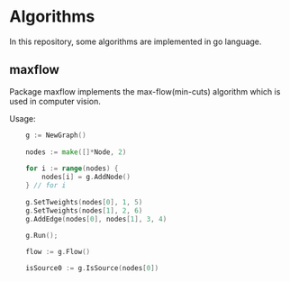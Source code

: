 Algorithms
==========

In this repository, some algorithms are implemented in go language.

maxflow
-------

Package maxflow implements the max-flow(min-cuts) algorithm which is used in computer vision.

Usage:
```go
    g := NewGraph()
    
    nodes := make([]*Node, 2)
    
    for i := range(nodes) {
        nodes[i] = g.AddNode()
    } // for i
    
    g.SetTweights(nodes[0], 1, 5)
    g.SetTweights(nodes[1], 2, 6)
    g.AddEdge(nodes[0], nodes[1], 3, 4)
    
    g.Run();

    flow := g.Flow()

    isSource0 := g.IsSource(nodes[0])
```
